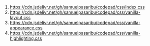 <ol>
  <li><a href="https://cdn.jsdelivr.net/gh/samuelpasaribu/codepad/css/index.css">https://cdn.jsdelivr.net/gh/samuelpasaribu/codepad/css/index.css</a></li>
  <li><a href="https://cdn.jsdelivr.net/gh/samuelpasaribu/codepad/css/vanilla-layout.css">https://cdn.jsdelivr.net/gh/samuelpasaribu/codepad/css/vanilla-layout.css</a></li>
  <li><a href="https://cdn.jsdelivr.net/gh/samuelpasaribu/codepad/css/vanilla-appearance.css">https://cdn.jsdelivr.net/gh/samuelpasaribu/codepad/css/vanilla-appearance.css</a></li>
  <li><a href="https://cdn.jsdelivr.net/gh/samuelpasaribu/codepad/css/vanilla-highlighting.css">https://cdn.jsdelivr.net/gh/samuelpasaribu/codepad/css/vanilla-highlighting.css</a></li>
</ol>
